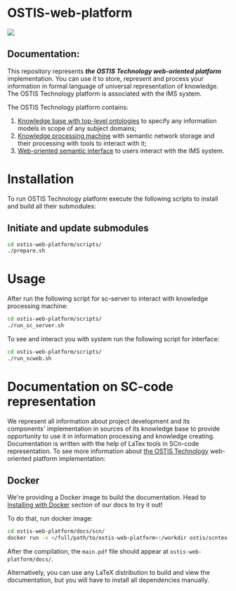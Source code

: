 # OSTIS-web-platform

<img src="https://github.com/ostis-ai/ostis-web-platform/actions/workflows/main.yml/badge.svg?branch=develop">

## Documentation:

This repository represents ***the OSTIS Technology web-oriented platform*** implementation. You can use it to store, represent 
and process your information in formal language of universal representation of knowledge. The OSTIS Technology platform 
is associated with the IMS system. 

The OSTIS Technology platform contains:
1) [Knowledge base with top-level ontologies](https://github.com/ostis-ai/ims.ostis.kb) to specify any information models 
in scope of any subject domains;
2) [Knowledge processing machine](https://github.com/ostis-ai/sc-machine) with semantic network storage and their 
processing with tools to interact with it;
3) [Web-oriented semantic interface](https://github.com/ostis-ai/sc-web) to users interact with the IMS system.

# Installation
To run OSTIS Technology platform execute the following scripts to install and build all their submodules:

## Initiate and update submodules
```sh
cd ostis-web-platform/scripts/
./prepare.sh
```

# Usage
After run the following script for sc-server to interact with knowledge processing machine:
```sh
cd ostis-web-platform/scripts/
./run_sc_server.sh
```

To see and interact you with system run the following script for interface:
```sh
cd ostis-web-platform/scripts/
./run_scweb.sh
```

# Documentation on SC-code representation
We represent all information about project development and its components' implementation in sources of its knowledge 
base to provide opportunity to use it in information processing and knowledge creating. Documentation is written with 
the help of LaTex tools in SCn-code representation. To see more information about [the OSTIS Technology](https://github.com/ostis-ai/ostis-standard) 
web-oriented platform implementation:

## Docker
We're providing a Docker image to build the documentation. Head to [Installing with Docker](https://docs.docker.com/get-started/) 
section of our docs to try it out!

To do that, run docker image:
```sh
cd ostis-web-platform/docs/scn/
docker run -v </full/path/to/ostis-web-platform>:/workdir ostis/scntex-builder 'cd docs && pdflatex -interaction=nonstopmode main.tex'
```
After the compilation, the `main.pdf` file should appear at `ostis-web-platform/docs/`.

Alternatively, you can use any LaTeX distribution to build and view the documentation, but you will have to install all
dependencies manually.

